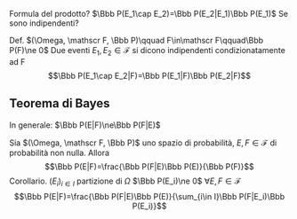 
Formula del prodotto?
$\Bbb P(E_1\cap E_2)=\Bbb P(E_2|E_1)\Bbb P(E_1)$
Se sono indipendenti?


Def. $(\Omega, \mathscr F, \Bbb P)\qquad F\in\mathscr F\qquad\Bbb P(F)\ne 0$
Due eventi $E_1, E_2\in\mathscr F$ si dicono indipendenti condizionatamente ad F$$\Bbb P(E_1\cap E_2|F)=\Bbb P(E_1|F)\Bbb P(E_2|F)$$
## Teorema di Bayes
In generale: $\Bbb P(E|F)\ne\Bbb P(F|E)$

Sia $(\Omega, \mathscr F, \Bbb P)$ uno spazio di probabilità, $E,F\in\mathscr F$ di probabilità non nulla. Allora
$$\Bbb P(E|F)=\frac{\Bbb P(F|E)\Bbb P(E)}{\Bbb P(F)}$$
Corollario. $(E_i)_{i\in I}$ partizione di $\Omega$ $\Bbb P(E_i)\ne 0$
$\forall E,F\in\mathscr F$
$$\Bbb P(E|F)=\frac{\Bbb P(F|E)\Bbb P(E)}{\sum_{i\in I}\Bbb P(F|E_i)\Bbb P(E_i)}$$

